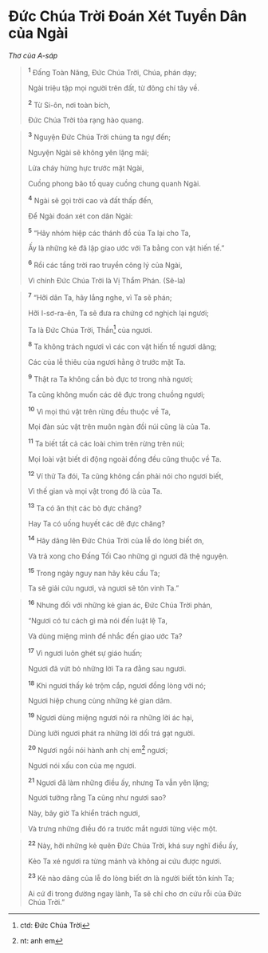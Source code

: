 # Ðức Chúa Trời Ðoán Xét Tuyển Dân của Ngài
*Thơ của A-sáp*

> <sup><b>1</b></sup> Ðấng Toàn Năng, Ðức Chúa Trời, Chúa, phán dạy;
> 
> Ngài triệu tập mọi người trên đất, từ đông chí tây về.
> 
> <sup><b>2</b></sup> Từ Si-ôn, nơi toàn bích,
> 
> Ðức Chúa Trời tỏa rạng hào quang.
>


> <sup><b>3</b></sup> Nguyện Ðức Chúa Trời chúng ta ngự đến;
> 
> Nguyện Ngài sẽ không yên lặng mãi;
> 
> Lửa cháy hừng hực trước mặt Ngài,
> 
> Cuồng phong bão tố quay cuồng chung quanh Ngài.
> 
> <sup><b>4</b></sup> Ngài sẽ gọi trời cao và đất thấp đến,
> 
> Ðể Ngài đoán xét con dân Ngài:
> 
> <sup><b>5</b></sup> “Hãy nhóm hiệp các thánh đồ của Ta lại cho Ta,
> 
> Ấy là những kẻ đã lập giao ước với Ta bằng con vật hiến tế.”
> 
> <sup><b>6</b></sup> Rồi các tầng trời rao truyền công lý của Ngài,
> 
> Vì chính Ðức Chúa Trời là Vị Thẩm Phán. (Sê-la)
>


> <sup><b>7</b></sup> “Hỡi dân Ta, hãy lắng nghe, vì Ta sẽ phán;
> 
> Hỡi I-sơ-ra-ên, Ta sẽ đưa ra chứng cớ nghịch lại ngươi;
> 
> Ta là Ðức Chúa Trời, Thần[^1] của ngươi.
> 
> <sup><b>8</b></sup> Ta không trách ngươi vì các con vật hiến tế ngươi dâng;
> 
> Các của lễ thiêu của ngươi hằng ở trước mặt Ta.
> 
> <sup><b>9</b></sup> Thật ra Ta không cần bò đực tơ trong nhà ngươi;
> 
> Ta cũng không muốn các dê đực trong chuồng ngươi;
> 
> <sup><b>10</b></sup> Vì mọi thú vật trên rừng đều thuộc về Ta,
> 
> Mọi đàn súc vật trên muôn ngàn đồi núi cũng là của Ta.
> 
> <sup><b>11</b></sup> Ta biết tất cả các loài chim trên rừng trên núi;
> 
> Mọi loài vật biết di động ngoài đồng đều cũng thuộc về Ta.
> 
> <sup><b>12</b></sup> Ví thử Ta đói, Ta cũng không cần phải nói cho ngươi biết,
> 
> Vì thế gian và mọi vật trong đó là của Ta.
> 
> <sup><b>13</b></sup> Ta có ăn thịt các bò đực chăng?
> 
> Hay Ta có uống huyết các dê đực chăng?
> 
> <sup><b>14</b></sup> Hãy dâng lên Ðức Chúa Trời của lễ do lòng biết ơn,
> 
> Và trả xong cho Ðấng Tối Cao những gì ngươi đã thệ nguyện.
> 
> <sup><b>15</b></sup> Trong ngày nguy nan hãy kêu cầu Ta;
> 
> Ta sẽ giải cứu ngươi, và ngươi sẽ tôn vinh Ta.”
>


> <sup><b>16</b></sup> Nhưng đối với những kẻ gian ác, Ðức Chúa Trời phán,
> 
> “Ngươi có tư cách gì mà nói đến luật lệ Ta,
> 
> Và dùng miệng mình để nhắc đến giao ước Ta?
> 
> <sup><b>17</b></sup> Vì ngươi luôn ghét sự giáo huấn;
> 
> Ngươi đã vứt bỏ những lời Ta ra đằng sau ngươi.
> 
> <sup><b>18</b></sup> Khi ngươi thấy kẻ trộm cắp, ngươi đồng lòng với nó;
> 
> Ngươi hiệp chung cùng những kẻ gian dâm.
> 
> <sup><b>19</b></sup> Ngươi dùng miệng ngươi nói ra những lời ác hại,
> 
> Dùng lưỡi ngươi phát ra những lời dối trá gạt người.
> 
> <sup><b>20</b></sup> Ngươi ngồi nói hành anh chị em[^2] ngươi;
> 
> Ngươi nói xấu con của mẹ ngươi.
> 
> <sup><b>21</b></sup> Ngươi đã làm những điều ấy, nhưng Ta vẫn yên lặng;
> 
> Ngươi tưởng rằng Ta cũng như ngươi sao?
> 
> Này, bây giờ Ta khiển trách ngươi,
> 
> Và trưng những điều đó ra trước mắt ngươi từng việc một.
>


> <sup><b>22</b></sup> Này, hỡi những kẻ quên Ðức Chúa Trời, khá suy nghĩ điều ấy,
> 
> Kẻo Ta xé ngươi ra từng mảnh và không ai cứu được ngươi.
> 
> <sup><b>23</b></sup> Kẻ nào dâng của lễ do lòng biết ơn là người biết tôn kính Ta;
> 
> Ai cứ đi trong đường ngay lành, Ta sẽ chỉ cho ơn cứu rỗi của Ðức Chúa Trời.”
>

[^1]: ctd: Ðức Chúa Trời
[^2]: nt: anh em
